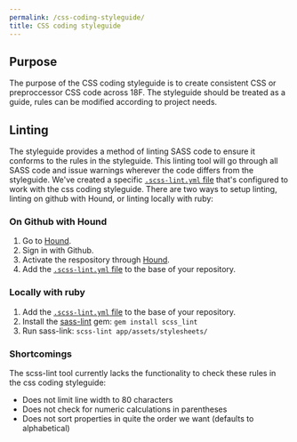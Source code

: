 ```yaml
---
permalink: /css-coding-styleguide/
title: CSS coding styleguide
---
```


## Purpose
The purpose of the CSS coding styleguide is to create consistent CSS or preproccessor CSS code across 18F. The styleguide should be treated as a guide, rules can be modified according to project needs.

## Linting
The styleguide provides a method of linting SASS code to ensure it conforms to the rules in the styleguide. This linting tool will go through all SASS code and issue warnings wherever the code differs from the styleguide. We've created a specific [`.scss-lint.yml` file](https://raw.githubusercontent.com/18F/frontend/18f-pages-staging/.scss-lint.yml) that's configured to work with the css coding styleguide. There are two ways to setup linting, linting on github with Hound, or linting locally with ruby:

### On Github with Hound
1. Go to [Hound](https://houndci.com/).
2. Sign in with Github.
3. Activate the respository through [Hound](https://houndci.com/repos).
4. Add the [`.scss-lint.yml` file](https://raw.githubusercontent.com/18F/frontend/18f-pages-staging/.scss-lint.yml) to the base of your repository.

### Locally with ruby
1. Add the [`.scss-lint.yml` file](https://raw.githubusercontent.com/18F/frontend/18f-pages-staging/.scss-lint.yml) to the base of your repository.
2. Install the [sass-lint](https://github.com/brigade/scss-lint) gem: `gem install scss_lint`
3. Run sass-link: `scss-lint app/assets/stylesheets/`

### Shortcomings
The scss-lint tool currently lacks the functionality to check these rules in the css coding styleguide:
- Does not limit line width to 80 characters
- Does not check for numeric calculations in parentheses
- Does not sort properties in quite the order we want (defaults to alphabetical)
